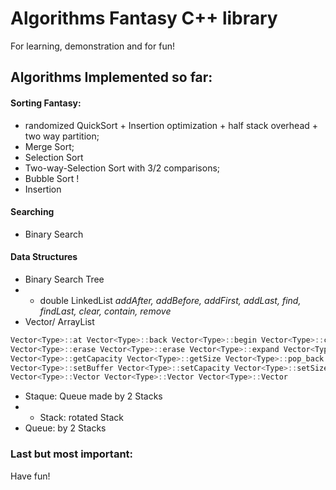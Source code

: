# Algorithms Fantasy C++ library

For learning, demonstration and for fun! 

## Algorithms Implemented so far:

#### Sorting Fantasy:
- randomized QuickSort + Insertion optimization + half stack overhead + two way partition; 
- Merge Sort; 
- Selection Sort
- Two-way-Selection Sort with 3/2 comparisons; 
- Bubble Sort !
- Insertion
 
#### Searching
- Binary Search

#### Data Structures
- Binary Search Tree
- - double LinkedList
_addAfter, addBefore, addFirst, addLast, find, findLast, clear, contain, remove_
- Vector/ ArrayList

```cpp
Vector<Type>::at Vector<Type>::back Vector<Type>::begin Vector<Type>::clear Vector<Type>::empty Vector<Type>::end 
Vector<Type>::erase Vector<Type>::erase Vector<Type>::expand Vector<Type>::front Vector<Type>::getBuffer
Vector<Type>::getCapacity Vector<Type>::getSize Vector<Type>::pop_back Vector<Type>::push_back 
Vector<Type>::setBuffer Vector<Type>::setCapacity Vector<Type>::setSize 
Vector<Type>::Vector Vector<Type>::Vector Vector<Type>::Vector
```
- Staque: Queue made by 2 Stacks
- - Stack: rotated Stack
- Queue: by 2 Stacks

### Last but most important:
Have fun! 

